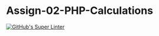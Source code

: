 # Assign-02-PHP-Calculations
[![GitHub's Super Linter](https://github.com/ICS20-Programming-LilyC/Assign-02-PHP-Calculations/workflows/GitHub's%20Super%20Linter/badge.svg)](https://github.com/ICS20-Programming-LilyC/Assign-02-PHP-Calculations/actions)